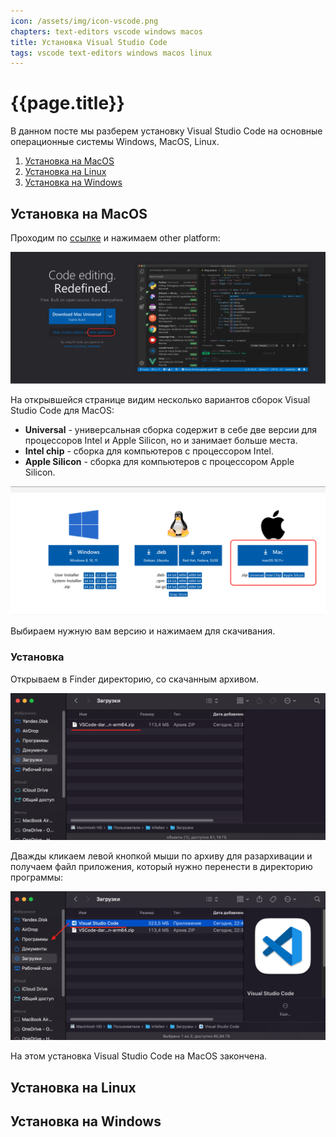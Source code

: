 ```yaml
---
icon: /assets/img/icon-vscode.png
chapters: text-editors vscode windows macos
title: Установка Visual Studio Code
tags: vscode text-editors windows macos linux 
---
```

# {{page.title}}

В данном посте мы разберем установку Visual Studio Code на основные операционные системы Windows, MacOS, Linux.

1. [Установка на MacOS](#macos)
2. [Установка на Linux](#linux)
3. [Установка на Windows](#windows)

## <a name="macos"></a>Установка на MacOS

Проходим по [ссылке](https://code.visualstudio.com/) и нажимаем other platform:

![](/assets/img/2022-08-19/vscode_install_1.png)

На открывшейся странице видим несколько вариантов сборок Visual Studio Code для MacOS:
- **Universal** - универсальная сборка содержит в себе две версии для процессоров Intel и Apple Silicon, но и занимает больше места.
- **Intel chip** - сборка для компьютеров с процессором Intel.
- **Apple Siliсon** - сборка для компьютеров с процессором Apple Silicon.

![](/assets/img/2022-08-19/vscode_install_macos_2.png)

Выбираем нужную вам версию и нажимаем для скачивания.

### Установка

Открываем в Finder директорию, со скачанным архивом.

![](/assets/img/2022-08-19/vscode_install_macos_3.png)

Дважды кликаем левой кнопкой мыши по архиву для разархивации и получаем файл приложения, который нужно перенести в директорию программы:

![](/assets/img/2022-08-19/vscode_install_macos_4.png)

На этом установка Visual Studio Code на MacOS закончена.

## <a name="linux"></a>Установка на Linux
## <a name="windows"></a>Установка на Windows